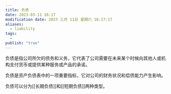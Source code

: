 ```yaml
---
title: 负债
date: 2023-03-11 16:17
modification date: 2023 三月 11日 星期六 16:17:17
aliases:
  - liability
tags:
  - 
publish: "true"
---
```


负债是指公司所欠的债务和义务，它代表了公司需要在未来某个时候向其他人或机构支付货币或提供某种服务或产品的承诺。

负债是资产负债表中的一项重要指标，它对公司的财务状况和偿债能力产生影响。

负债可以分为[[长期负债]]和[[短期负债]]两种类型。
